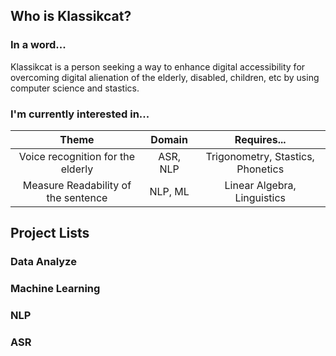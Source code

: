 ## Who is Klassikcat?
### In a word...
Klassikcat is a person seeking a way to enhance digital accessibility for overcoming digital alienation of the elderly, disabled, children, etc by using computer science and stastics.

### I'm currently interested in...
|Theme|Domain|Requires...|
|:---:|:---:|:---:|
|Voice recognition for the elderly|ASR, NLP|Trigonometry, Stastics, Phonetics|
|Measure Readability of the sentence|NLP, ML|Linear Algebra, Linguistics|

## Project Lists
### Data Analyze

### Machine Learning

### NLP

### ASR
<!---
Klassikcat/Klassikcat is a ✨ special ✨ repository because its `README.md` (this file) appears on your GitHub profile.
You can click the Preview link to take a look at your changes.
--->
